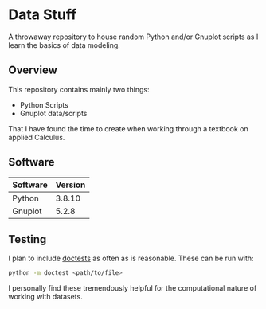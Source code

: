 # Data Stuff

A throwaway repository to house random Python and/or Gnuplot scripts as I learn
the basics of data modeling.

## Overview

This repository contains mainly two things:

- Python Scripts
- Gnuplot data/scripts

That I have found the time to create when working through a textbook on applied
Calculus.

## Software

|Software|Version|
|--------|-------|
|Python  |3.8.10 |
|Gnuplot |5.2.8  |

## Testing

I plan to include [doctests](https://docs.python.org/3/library/doctest.html) as
often as is reasonable. These can be run with:

```bash
python -m doctest <path/to/file>
```

I personally find these tremendously helpful for the computational nature of
working with datasets.

